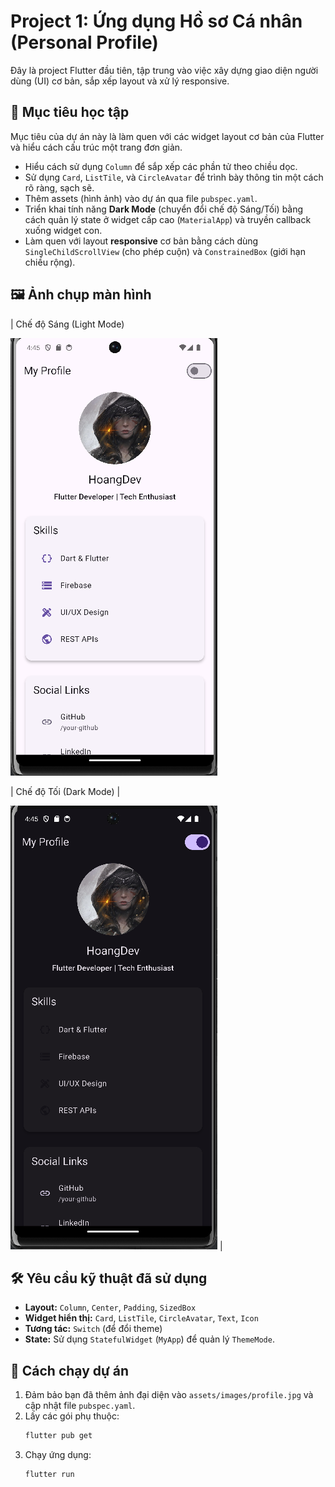 # Project 1: Ứng dụng Hồ sơ Cá nhân (Personal Profile)

Đây là project Flutter đầu tiên, tập trung vào việc xây dựng giao diện người dùng (UI) cơ bản, sắp xếp layout và xử lý responsive.

## 🎯 Mục tiêu học tập

Mục tiêu của dự án này là làm quen với các widget layout cơ bản của Flutter và hiểu cách cấu trúc một trang đơn giản.

-   Hiểu cách sử dụng `Column` để sắp xếp các phần tử theo chiều dọc.
-   Sử dụng `Card`, `ListTile`, và `CircleAvatar` để trình bày thông tin một cách rõ ràng, sạch sẽ.
-   Thêm assets (hình ảnh) vào dự án qua file `pubspec.yaml`.
-   Triển khai tính năng **Dark Mode** (chuyển đổi chế độ Sáng/Tối) bằng cách quản lý state ở widget cấp cao (`MaterialApp`) và truyền callback xuống widget con.
-   Làm quen với layout **responsive** cơ bản bằng cách dùng `SingleChildScrollView` (cho phép cuộn) và `ConstrainedBox` (giới hạn chiều rộng).

## 🖼️ Ảnh chụp màn hình

| Chế độ Sáng (Light Mode) 

 ![image alt](https://github.com/vvhoang04/10_baitap_flutter/blob/524294f82a8e8699a90c91070ff84a238565cdfe/Week1_CoreUI_State_Navigation/personal_profile/img_profile1.png)

| Chế độ Tối (Dark Mode) |
 
![image alt](https://github.com/vvhoang04/10_baitap_flutter/blob/524294f82a8e8699a90c91070ff84a238565cdfe/Week1_CoreUI_State_Navigation/personal_profile/img_profile2.png) |


## 🛠️ Yêu cầu kỹ thuật đã sử dụng

-   **Layout:** `Column`, `Center`, `Padding`, `SizedBox`
-   **Widget hiển thị:** `Card`, `ListTile`, `CircleAvatar`, `Text`, `Icon`
-   **Tương tác:** `Switch` (để đổi theme)
-   **State:** Sử dụng `StatefulWidget` (`MyApp`) để quản lý `ThemeMode`.

## 🚀 Cách chạy dự án

1.  Đảm bảo bạn đã thêm ảnh đại diện vào `assets/images/profile.jpg` và cập nhật file `pubspec.yaml`.
2.  Lấy các gói phụ thuộc:
    ```bash
    flutter pub get
    ```
3.  Chạy ứng dụng:
    ```bash
    flutter run
    ```
